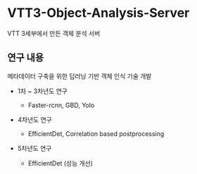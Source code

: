 # VTT3-Object-Analysis-Server
VTT 3세부에서 만든 객체 분석 서버

## 연구 내용

메타데이터 구축을 위한 딥러닝 기반 객체 인식 기술 개발

* 1차 ~ 3차년도 연구
    * Faster-rcnn, GBD, Yolo

* 4차년도 연구
    * EfficientDet, Correlation based postprocessing

* 5차년도 연구
    * EfficientDet (성능 개선)
